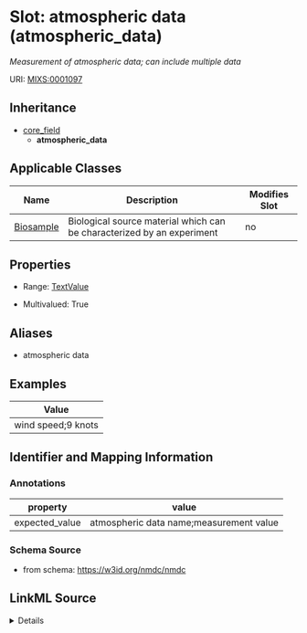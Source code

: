 # Slot: atmospheric data (atmospheric_data)


_Measurement of atmospheric data; can include multiple data_



URI: [MIXS:0001097](https://w3id.org/mixs/0001097)




## Inheritance

* [core_field](core_field.md)
    * **atmospheric_data**





## Applicable Classes

| Name | Description | Modifies Slot |
| --- | --- | --- |
[Biosample](Biosample.md) | Biological source material which can be characterized by an experiment |  no  |







## Properties

* Range: [TextValue](TextValue.md)

* Multivalued: True



## Aliases


* atmospheric data




## Examples

| Value |
| --- |
| wind speed;9 knots |

## Identifier and Mapping Information





### Annotations

| property | value |
| --- | --- |
| expected_value | atmospheric data name;measurement value || occurrence | m |



### Schema Source


* from schema: https://w3id.org/nmdc/nmdc




## LinkML Source

<details>
```yaml
name: atmospheric_data
annotations:
  expected_value:
    tag: expected_value
    value: atmospheric data name;measurement value
  occurrence:
    tag: occurrence
    value: m
description: Measurement of atmospheric data; can include multiple data
title: atmospheric data
examples:
- value: wind speed;9 knots
from_schema: https://w3id.org/nmdc/nmdc
aliases:
- atmospheric data
rank: 1000
is_a: core field
string_serialization: '{text};{float} {unit}'
slot_uri: MIXS:0001097
multivalued: true
alias: atmospheric_data
domain_of:
- Biosample
range: TextValue

```
</details>